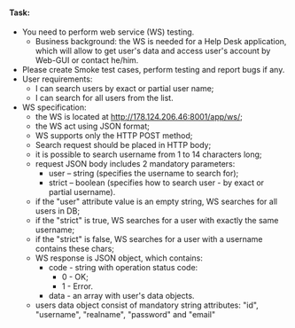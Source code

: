 #### Task:

* You need to perform web service (WS) testing.
   * Business background: the WS is needed for a Help Desk application, which will allow to get user's data and access user's account by Web-GUI or contact he/him.
* Please create Smoke test cases, perform testing and report bugs if any.
* User requirements:
   * I can search users by exact or partial user name;
   * I can search for all users from the list.
* WS specification:
   * the WS is located at http://178.124.206.46:8001/app/ws/;
   * the WS act using JSON format;
   * WS supports only the HTTP POST method;
   * Search request should be placed in HTTP body;
   * it is possible to search username from 1 to 14 characters long;
   * request JSON body includes 2 mandatory parameters:
      * user – string (specifies the username to search for);
      * strict – boolean (specifies how to search user - by exact or partial username).
   * if the "user" attribute value is an empty string, WS searches for all users in DB;
   * if the "strict" is true, WS searches for a user with exactly the same username;
   * if the "strict" is false, WS searches for a user with a username contains these chars;
   * WS response is JSON object, which contains:
     * code - string with operation status code:
       * 0 - OK;
       * 1 - Error.
     * data - an array with user's data objects.
   * users data object consist of mandatory string attributes: "id", "username", "realname", "password" and "email"
